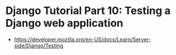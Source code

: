 # Django Tutorial Part 10: Testing a Django web application

* <https://developer.mozilla.org/en-US/docs/Learn/Server-side/Django/Testing>
